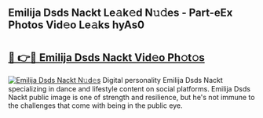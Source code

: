 ## Emilija Dsds Nackt Le𝚊k𝚎d N𝚞𝚍es - Part-eEx Photos Vid𝚎o Le𝚊ks hyAs0

# <h2><a href="http://fb76lup.evod.top/?m=Emilija+Dsds+Nackt">🔗 👉🔴 Emilija Dsds Nackt Vid𝚎o Ph𝚘t𝚘s</a></h2>

[![Emilija Dsds Nackt N𝚞d𝚎s](https://i.imgur.com/8V9OHl7.gif)](http://fb76lup.evod.top/?m=Emilija+Dsds+Nackt)
Digital personality Emilija Dsds Nackt specializing in dance and lifestyle content on social platforms. Emilija Dsds Nackt public image is one of strength and resilience, but he's not immune to the challenges that come with being in the public eye. 
